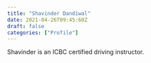 ```yaml
---
title: "Shavinder Dandiwal"
date: 2021-04-26T09:45:60Z
draft: false
categories: ["Profile"]
---
```

Shavinder is an ICBC certified driving instructor.